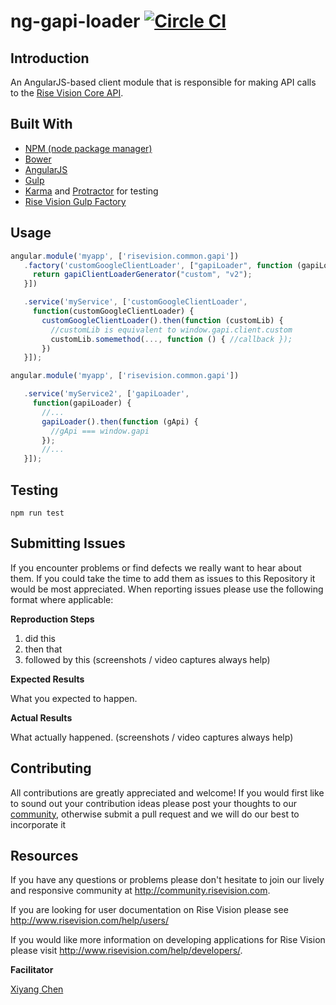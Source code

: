 # ng-gapi-loader [![Circle CI](https://circleci.com/gh/Rise-Vision/ng-gapi-loader.png?style=badge)](https://circleci.com/gh/Rise-Vision/ng-gapi-loader)

## Introduction

An AngularJS-based client module that is responsible for making API calls to the [Rise Vision Core API](rise-vision.github.io/core-api).

## Built With
- [NPM (node package manager)](https://www.npmjs.org/)
- [Bower](http://bower.io/)
- [AngularJS](https://https://angularjs.org/)
- [Gulp](http://gulpjs.com/)
- [Karma](https://github.com/karma-runner/karma) and [Protractor](https://github.com/angular/protractor) for testing
- [Rise Vision Gulp Factory](https://github.com/Rise-Vision/widget-tester.git)

## Usage

```js
angular.module('myapp', ['risevision.common.gapi'])
   .factory('customGoogleClientLoader', ["gapiLoader", function (gapiLoader) {
     return gapiClientLoaderGenerator("custom", "v2");
   }])

   .service('myService', ['customGoogleClientLoader',
     function(customGoogleClientLoader) {
       customGoogleClientLoader().then(function (customLib) {
         //customLib is equivalent to window.gapi.client.custom
         customLib.somemethod(..., function () { //callback });
       })
   }]);
```

```js
angular.module('myapp', ['risevision.common.gapi'])

   .service('myService2', ['gapiLoader',
     function(gapiLoader) {
       //...
       gapiLoader().then(function (gApi) {
         //gApi === window.gapi
       });
       //...
   }]);
```

## Testing
```npm run test```

## Submitting Issues
If you encounter problems or find defects we really want to hear about them. If you could take the time to add them as issues to this Repository it would be most appreciated. When reporting issues please use the following format where applicable:

**Reproduction Steps**

1. did this
2. then that
3. followed by this (screenshots / video captures always help)

**Expected Results**

What you expected to happen.

**Actual Results**

What actually happened. (screenshots / video captures always help)

## Contributing
All contributions are greatly appreciated and welcome! If you would first like to sound out your contribution ideas please post your thoughts to our [community](http://community.risevision.com), otherwise submit a pull request and we will do our best to incorporate it

## Resources
If you have any questions or problems please don't hesitate to join our lively and responsive community at http://community.risevision.com.

If you are looking for user documentation on Rise Vision please see http://www.risevision.com/help/users/

If you would like more information on developing applications for Rise Vision please visit http://www.risevision.com/help/developers/.

**Facilitator**

[Xiyang Chen](https://github.com/settinghead "Xiyang Chen")
